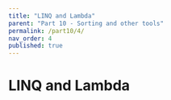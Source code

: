 ```yaml
---
title: "LINQ and Lambda"
parent: "Part 10 - Sorting and other tools"
permalink: /part10/4/
nav_order: 4
published: true
---
```


# LINQ and Lambda

